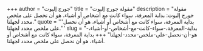 +++
author = "جورج إليوت"
title = "مقولة جورج إليوت"
description = "مقولة جورج إليوت: بداية المعرفة، سواء كانت مع أشخاص أو أشياء، هو أن نحصل على ملخص محدد لجهلنا."
quote = '''بداية المعرفة، سواء كانت مع أشخاص أو أشياء، هو أن نحصل على ملخص محدد لجهلنا.'''
slug = "بداية-المعرفة،-سواء-كانت-مع-أشخاص-أو-أشياء،-هو-أن-نحصل-على-ملخص-محدد-لجهلنا"
+++
بداية المعرفة، سواء كانت مع أشخاص أو أشياء، هو أن نحصل على ملخص محدد لجهلنا.
